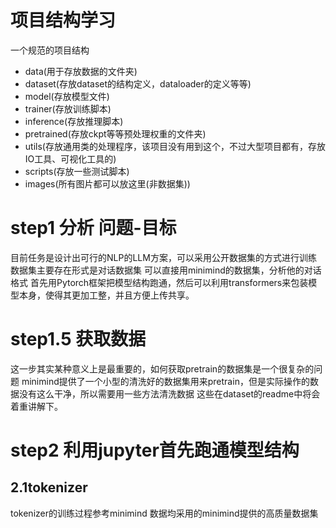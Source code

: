 # 项目结构学习
一个规范的项目结构
- data(用于存放数据的文件夹)
- dataset(存放dataset的结构定义，dataloader的定义等等)
- model(存放模型文件)
- trainer(存放训练脚本)
- inference(存放推理脚本)
- pretrained(存放ckpt等等预处理权重的文件夹)
- utils(存放通用类的处理程序，该项目没有用到这个，不过大型项目都有，存放IO工具、可视化工具的)
- scripts(存放一些测试脚本)
- images(所有图片都可以放这里(非数据集))

# step1 分析 问题-目标
目前任务是设计出可行的NLP的LLM方案，可以采用公开数据集的方式进行训练
数据集主要存在形式是对话数据集
可以直接用minimind的数据集，分析他的对话格式
首先用Pytorch框架把模型结构跑通，然后可以利用transformers来包装模型本身，使得其更加工整，并且方便上传共享。

# step1.5 获取数据
这一步其实某种意义上是最重要的，如何获取pretrain的数据集是一个很复杂的问题
minimind提供了一个小型的清洗好的数据集用来pretrain，但是实际操作的数据没有这么干净，所以需要用一些方法清洗数据
这些在dataset的readme中将会着重讲解下。

# step2 利用jupyter首先跑通模型结构


## 2.1tokenizer 
tokenizer的训练过程参考minimind
数据均采用的minimind提供的高质量数据集
